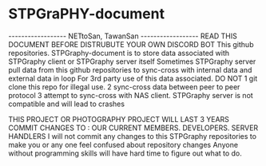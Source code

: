 # STPGraPHY-document
------------------ NETtoSan, TawanSan ------------------
READ THIS DOCUMENT BEFORE DISTRUBUTE YOUR OWN DISCORD BOT
This github repositories. STPGraphy-document is to store data associated with STPGraphy client or STPGraphy server itself
Sometimes STPGraphy server pull data from this github repositories to sync-cross with internal data and external data in loop
For 3rd party use of this data associated. DO NOT
1 git clone this repo for illegal use.
2 sync-cross data between peer to peer protocol
3 attempt to sync-cross with NAS client. STPGraphy server is not compatible and will lead to crashes

THIS PROJECT OR PHOTOGRAPHY PROJECT WILL LAST 3 YEARS
COMMIT CHANGES TO : OUR CURRENT MEMBERS. DEVELOPERS. SERVER HANDLERS
I will not commit any changes to this STPGraphy repositories to make you or any one feel confused about repository changes
Anyone without programming skills will have hard time to figure out what to do.
